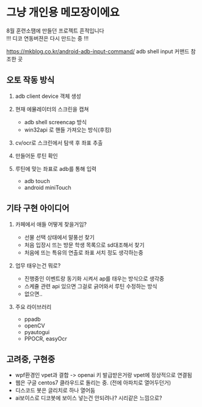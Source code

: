 # 그냥 개인용 메모장이에요   
8월 훈련소땜에 만들던 프로젝트 흔적입니다   
!!! 디코 연동버젼은 다시 만드는 중 !!!   

https://mkblog.co.kr/android-adb-input-command/
adb shell input 커맨드 참조한 곳   

## 오토 작동 방식
1. adb client device 객체 생성
2. 현재 에뮬레이터의 스크린을 캡쳐
   - adb shell screencap 방식
   - win32api 로 핸들 가져오는 방식(후킹)
3. cv/ocr로 스크린에서 탐색 후 좌표 추출
4. 만들어둔 루틴 확인

5. 루틴에 맞는 좌표로 adb를 통해 입력
   - adb touch 
   - android miniTouch 

## 기타 구현 아이디어
1. 카페에서 애들 어떻게 찾을거임?   
   - 선물 선택 상태에서 말풍선 찾기
   - 처음 입장시 뜨는 방문 학생 목록으로 sd대조해서 찾기
   - 처음에 뜨는 특유의 연출로 좌표 서치
정도 생각하는중

2. 업무 태우는건 뭐로?
   - 진행중인 이벤트랑 동기화 시켜서 ap를 태우는 방식으로 생각중
   - 스케쥴 관련 api 있으면 그걸로 긁어와서 루틴 수정하는 방식
   - 없으면..

3. 주요 라이브러리
   - ppadb
   - openCV
   - pyautogui
   - PPOCR, easyOcr

## 고려중, 구현중 
- wpf환경인 vpet과 결합 -> openai 키 발급받은거랑 vpet에 정상적으로 연결됨
- 웹은 구글 centos7 클라우드로 돌리는 중. (전에 아파치로 열어두던거)
- 디스코드 봇은 글리치로 하나 열어둠
- ai보이스로 디코봇에 보이스 넣는건 안되려나? 시리같은 느낌으로?
